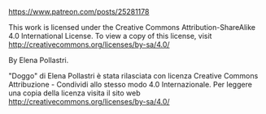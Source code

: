 https://www.patreon.com/posts/25281178

This work is licensed under the Creative Commons Attribution-ShareAlike  4.0 International License. To view a copy of this license, visit http://creativecommons.org/licenses/by-sa/4.0/

By Elena Pollastri.

"Doggo" di Elena Pollastri è stata rilasciata con licenza Creative Commons Attribuzione - Condividi allo stesso modo 4.0 Internazionale. Per leggere una copia della licenza visita il sito web http://creativecommons.org/licenses/by-sa/4.0/

